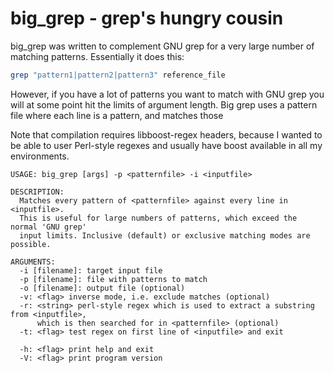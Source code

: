 # big_grep - grep's hungry cousin

big_grep was written to complement GNU grep for a very large number of matching patterns.
Essentially it does this:

```bash
grep "pattern1|pattern2|pattern3" reference_file
```

However, if you have a lot of patterns you want to match with GNU grep you will at some point hit the limits of argument length.
Big grep uses a pattern file where each line is a pattern, and matches those 

Note that compilation requires libboost-regex headers, because I wanted to be able to user Perl-style regexes and usually have boost available in all my environments.

```
USAGE: big_grep [args] -p <patternfile> -i <inputfile> 

DESCRIPTION:
  Matches every pattern of <patternfile> against every line in <inputfile>.
  This is useful for large numbers of patterns, which exceed the normal 'GNU grep' 
  input limits. Inclusive (default) or exclusive matching modes are possible.

ARGUMENTS:
  -i [filename]: target input file
  -p [filename]: file with patterns to match
  -o [filename]: output file (optional)
  -v: <flag> inverse mode, i.e. exclude matches (optional)
  -r: <string> perl-style regex which is used to extract a substring from <inputfile>, 
      which is then searched for in <patternfile> (optional)
  -t: <flag> test regex on first line of <inputfile> and exit

  -h: <flag> print help and exit
  -V: <flag> print program version
```